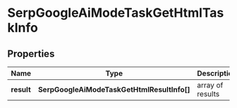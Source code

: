 # SerpGoogleAiModeTaskGetHtmlTaskInfo

## Properties

| Name | Type | Description | Notes |
|------------ | ------------- | ------------- | -------------|
**result** | **SerpGoogleAiModeTaskGetHtmlResultInfo[]** | array of results |[optional]|